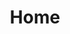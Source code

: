---
layout: landing
title: Home
lead: Coming Soon ...
permalink: /
logo: true
style: _landing
imports:
- name: jquery
  load: first
- name: bootstrap-css
  load: first
scripts: register
---